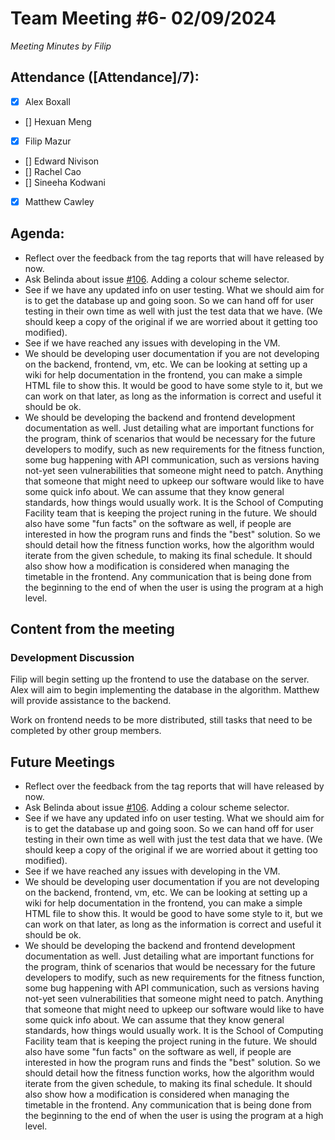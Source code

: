 # Team Meeting #6- 02/09/2024

*Meeting Minutes by Filip*

## Attendance ([Attendance]/7):

- [x] Alex Boxall
- [] Hexuan Meng
- [x] Filip Mazur
- [] Edward Nivison
- [] Rachel Cao
- [] Sineeha Kodwani
- [x] Matthew Cawley

## Agenda:

- Reflect over the feedback from the tag reports that will have released by now.
- Ask Belinda about issue [#106](https://github.com/mazfil/lab-allocator/issues/106). Adding a colour scheme selector.
- See if we have any updated info on user testing. What we should aim for is to get the database up and going soon. So we can hand off for user testing in their own time as well with just the test data that we have. (We should keep a copy of the original if we are worried about it getting too modified).
- See if we have reached any issues with developing in the VM.
- We should be developing user documentation if you are not developing on the backend, frontend, vm, etc. We can be looking at setting up a wiki for help documentation in the frontend, you can make a simple HTML file to show this. It would be good to have some style to it, but we can work on that later, as long as the information is correct and useful it should be ok.
- We should be developing the backend and frontend development documentation as well. Just detailing what are important functions for the program, think of scenarios that would be necessary for the future developers to modify, such as new requirements for the fitness function, some bug happening with API communication, such as versions having not-yet seen vulnerabilities that someone might need to patch. Anything that someone that might need to upkeep our software would like to have some quick info about. We can assume that they know general standards, how things would usually work. It is the School of Computing Facility team that is keeping the project runing in the future.
  We should also have some "fun facts" on the software as well, if people are interested in how the program runs and finds the "best" solution. So we should detail how the fitness function works, how the algorithm would iterate from the given schedule, to making its final schedule. It should also show how a modification is considered when managing the timetable in the frontend. Any communication that is being done from the beginning to the end of when the user is using the program at a high level.

## Content from the meeting

### Development Discussion
Filip will begin setting up the frontend to use the database on the server. Alex will aim to begin implementing the database in the algorithm.
Matthew will provide assistance to the backend.

Work on frontend needs to be more distributed, still tasks that need to be completed by other group members.

## Future Meetings

- Reflect over the feedback from the tag reports that will have released by now.
- Ask Belinda about issue [#106](https://github.com/mazfil/lab-allocator/issues/106). Adding a colour scheme selector.
- See if we have any updated info on user testing. What we should aim for is to get the database up and going soon. So we can hand off for user testing in their own time as well with just the test data that we have. (We should keep a copy of the original if we are worried about it getting too modified).
- See if we have reached any issues with developing in the VM.
- We should be developing user documentation if you are not developing on the backend, frontend, vm, etc. We can be looking at setting up a wiki for help documentation in the frontend, you can make a simple HTML file to show this. It would be good to have some style to it, but we can work on that later, as long as the information is correct and useful it should be ok.
- We should be developing the backend and frontend development documentation as well. Just detailing what are important functions for the program, think of scenarios that would be necessary for the future developers to modify, such as new requirements for the fitness function, some bug happening with API communication, such as versions having not-yet seen vulnerabilities that someone might need to patch. Anything that someone that might need to upkeep our software would like to have some quick info about. We can assume that they know general standards, how things would usually work. It is the School of Computing Facility team that is keeping the project runing in the future.
  We should also have some "fun facts" on the software as well, if people are interested in how the program runs and finds the "best" solution. So we should detail how the fitness function works, how the algorithm would iterate from the given schedule, to making its final schedule. It should also show how a modification is considered when managing the timetable in the frontend. Any communication that is being done from the beginning to the end of when the user is using the program at a high level.

